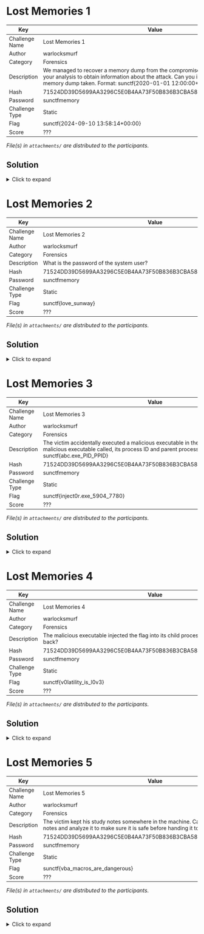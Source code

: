 # Lost Memories 1

| Key            | Value                                                             |
|----------------|-------------------------------------------------------------------|
| Challenge Name | Lost Memories 1                                                   |
| Author         | warlocksmurf                                                      |
| Category       | Forensics                                                         |
| Description    | We managed to recover a memory dump from the compromised machine and require your analysis to obtain information about the attack. Can you identify when was the memory dump taken. Format: sunctf{2020-01-01 12:00:00+00:00}      |
| Hash           | 71524DD39D5699AA3296C5E0B4AA73F50B836B3CBA58494587987A2BCCB00BEE  |
| Password       | sunctfmemory                                                      |
| Challenge Type | Static                                                            |
| Flag           | sunctf{2024-09-10 13:58:14+00:00}                                 |
| Score          | ???                                                               |

*File(s) in `attachments/` are distributed to the participants.*

## Solution

<details>
<summary>Click to expand</summary>

```
└─$ vol -f memdump.raw windows.info     
Volatility 3 Framework 2.8.0
Progress:  100.00               PDB scanning finished                        
Variable        Value

Kernel Base     0xf80066a00000
DTB     0x1aa000
Symbols file:///home/kali/.local/lib/python3.11/site-packages/volatility3/symbols/windows/ntkrnlmp.pdb/D9424FC4861E47C10FAD1B35DEC6DCC8-1.json.xz
Is64Bit True
IsPAE   False
layer_name      0 WindowsIntel32e
memory_layer    1 FileLayer
KdVersionBlock  0xf8006760f400
Major/Minor     15.19041
MachineType     34404
KeNumberProcessors      2
SystemTime      2024-09-10 13:58:14+00:00
NtSystemRoot    C:\Windows
NtProductType   NtProductWinNt
NtMajorVersion  10
NtMinorVersion  0
PE MajorOperatingSystemVersion  10
PE MinorOperatingSystemVersion  0
PE Machine      34404
PE TimeDateStamp        Mon Dec  9 11:07:51 2019
```

</details>

# Lost Memories 2

| Key            | Value                                                             |
|----------------|-------------------------------------------------------------------|
| Challenge Name | Lost Memories 2                                                   |
| Author         | warlocksmurf                                                      |
| Category       | Forensics                                                         |
| Description    | What is the password of the system user?                          |
| Hash           | 71524DD39D5699AA3296C5E0B4AA73F50B836B3CBA58494587987A2BCCB00BEE  |
| Password       | sunctfmemory                                                      |
| Challenge Type | Static                                                            |
| Flag           | sunctf{love_sunway}                                               |
| Score          | ???                                                               |

*File(s) in `attachments/` are distributed to the participants.*

## Solution

<details>
<summary>Click to expand</summary>

```
└─$ vol -f memdump.raw windows.hashdump
Volatility 3 Framework 2.8.0
Progress:  100.00               PDB scanning finished                        
User    rid     lmhash  nthash

Administrator   500     aad3b435b51404eeaad3b435b51404ee        31d6cfe0d16ae931b73c59d7e0c089c0
Guest   501     aad3b435b51404eeaad3b435b51404ee        31d6cfe0d16ae931b73c59d7e0c089c0
DefaultAccount  503     aad3b435b51404eeaad3b435b51404ee        31d6cfe0d16ae931b73c59d7e0c089c0
WDAGUtilityAccount      504     aad3b435b51404eeaad3b435b51404ee        8a70cca3c9e0ee0b677d069e8b75ec79
warlocksmurf    1001    aad3b435b51404eeaad3b435b51404ee        e7edb365ce429af06ed3ddf783d9ba34
```

![sol1](/lostmemories/docs/sol1.png)

</details>

# Lost Memories 3

| Key            | Value                                                             |
|----------------|-------------------------------------------------------------------|
| Challenge Name | Lost Memories 3                                                   |
| Author         | warlocksmurf                                                      |
| Category       | Forensics                                                         |
| Description    | The victim accidentally executed a malicious executable in the system. What was the malicious executable called, its process ID and parent process ID? Format: sunctf{abc.exe_PID_PPID}                          |
| Hash           | 71524DD39D5699AA3296C5E0B4AA73F50B836B3CBA58494587987A2BCCB00BEE  |
| Password       | sunctfmemory                                                      |
| Challenge Type | Static                                                            |
| Flag           | sunctf{inject0r.exe_5904_7780}                                    |
| Score          | ???                                                               |

*File(s) in `attachments/` are distributed to the participants.*

## Solution

<details>
<summary>Click to expand</summary>

```
└─$ vol -f memdump.raw windows.pstree  
Volatility 3 Framework 2.8.0
Progress:  100.00               PDB scanning finished                        
PID     PPID    ImageFileName   Offset(V)       Threads Handles SessionId       Wow64   CreateTime      ExitTime        Audit   Cmd     Path

---SNIP---

*** 7780        4104    cmd.exe 0x868b83657080  2       -       1       False   2024-09-10 13:57:00.000000 UTC  N/A     \Device\HarddiskVolume2\Windows\System32\cmd.exe "C:\Windows\system32\cmd.exe"    C:\Windows\system32\cmd.exe
**** 7784       7780    conhost.exe     0x868b83763340  5       -       1       False   2024-09-10 13:57:00.000000 UTC  N/A     \Device\HarddiskVolume2\Windows\System32\conhost.exe      \??\C:\Windows\system32\conhost.exe 0x4 C:\Windows\system32\conhost.exe
**** 5904       7780    inject0r.exe    0x868b82d1e080  11      -       1       True    2024-09-10 13:57:41.000000 UTC  N/A     \Device\HarddiskVolume2\Users\warlocksmurf\Downloads\inject0r.exe inject0r.exe    C:\Users\warlocksmurf\Downloads\inject0r.exe
***** 6480      5904    notepad.exe     0x868b82db7300  4       -       1       True    2024-09-10 13:57:41.000000 UTC  N/A     \Device\HarddiskVolume2\Windows\SysWOW64\notepad.exe      "C:\Windows\System32\notepad.exe"       C:\Windows\SysWOW64\notepad.exe

---SNIP---
```

</details>

# Lost Memories 4

| Key            | Value                                                             |
|----------------|-------------------------------------------------------------------|
| Challenge Name | Lost Memories 4                                                   |
| Author         | warlocksmurf                                                      |
| Category       | Forensics                                                         |
| Description    | The malicious executable injected the flag into its child process, can you retrieve the flag back?                         |
| Hash           | 71524DD39D5699AA3296C5E0B4AA73F50B836B3CBA58494587987A2BCCB00BEE  |
| Password       | sunctfmemory                                                      |
| Challenge Type | Static                                                            |
| Flag           | sunctf{v0latility_is_l0v3}                                        |
| Score          | ???                                                               |

*File(s) in `attachments/` are distributed to the participants.*

## Solution

<details>
<summary>Click to expand</summary>

```
└─$ vol -f memdump.raw -o ~/Desktop windows.memmap --dump --pid 6480 
Volatility 3 Framework 2.8.0
Progress:  100.00               PDB scanning finished                        
Virtual Physical        Size    Offset in File  File output

0x8b0000        0xb776a000      0x1000  0x0     pid.6480.dmp
0x8b1000        0x9c1ed000      0x1000  0x1000  pid.6480.dmp
0x8b2000        0x10c586000     0x1000  0x2000  pid.6480.dmp
0x8b4000        0x382af000      0x1000  0x3000  pid.6480.dmp

---SNIP---
```

```
└─$ strings pid.6480.dmp | grep flag
The flag is here: c3VuY3Rme3YwbGF0aWxpdHlfaXNfbDB2M30=
flagsSelectW
?flags@ios_base@std@@QAEHH@Z
?flags@ios_base@std@@QBEHXZ
?resetiosflags@std@@YA?AU?$_Smanip@H@1@H@Z
?setiosflags@std@@YA?AU?$_Smanip@H@1@H@Z

---SNIP---
```

</details>

# Lost Memories 5

| Key            | Value                                                             |
|----------------|-------------------------------------------------------------------|
| Challenge Name | Lost Memories 5                                                   |
| Author         | warlocksmurf                                                      |
| Category       | Forensics                                                         |
| Description    | The victim kept his study notes somewhere in the machine. Can you recover his study notes and analyze it to make sure it is safe before handing it to him.                         |
| Hash           | 71524DD39D5699AA3296C5E0B4AA73F50B836B3CBA58494587987A2BCCB00BEE  |
| Password       | sunctfmemory                                                      |
| Challenge Type | Static                                                            |
| Flag           | sunctf{vba_macros_are_dangerous}                                  |
| Score          | ???                                                               |

*File(s) in `attachments/` are distributed to the participants.*

## Solution

<details>
<summary>Click to expand</summary>

*To make it less guessy, the study note file can be identified being executed by LibreOffice.

```
└─$ vol -f memdump.raw windows.pstree  
Volatility 3 Framework 2.8.0
Progress:  100.00               PDB scanning finished                        
PID     PPID    ImageFileName   Offset(V)       Threads Handles SessionId       Wow64   CreateTime      ExitTime        Audit   Cmd     Path

---SNIP---

*** 820 4104    swriter.exe     0x868b81dcb080  2       -       1       False   2024-09-10 13:57:49.000000 UTC  N/A     \Device\HarddiskVolume2\Program Files\LibreOffice\program\swriter.exe     "C:\Program Files\LibreOffice\program\swriter.exe" -o "C:\Users\warlocksmurf\Documents\Study Notes\BSc (Hons) Information Technology (Computer Networking and Security) notes.doc"        C:\Program Files\LibreOffice\program\swriter.exe
**** 1704       820     soffice.exe     0x868b82de3080  2       -       1       False   2024-09-10 13:57:49.000000 UTC  N/A     \Device\HarddiskVolume2\Program Files\LibreOffice\program\soffice.exe     "C:\Program Files\LibreOffice\program\swriter.exe" -o "C:\Users\warlocksmurf\Documents\Study Notes\BSc (Hons) Information Technology (Computer Networking and Security) notes.doc" --writer       C:\Program Files\LibreOffice\program\soffice.exe
***** 1716      1704    soffice.bin     0x868b828602c0  18      -       1       False   2024-09-10 13:57:49.000000 UTC  N/A     \Device\HarddiskVolume2\Program Files\LibreOffice\program\soffice.bin     "C:\Program Files\LibreOffice\program\swriter.exe" "-o" "C:\Users\warlocksmurf\Documents\Study Notes\BSc (Hons) Information Technology (Computer Networking and Security) notes.doc" "--writer" "-env:OOO_CWD=2C:\\Users\\warlocksmurf\\Documents\\Study Notes"   C:\Program Files\LibreOffice\program\soffice.bin

---SNIP---
```

```
└─$ vol -f memdump.raw windows.filescan | grep BSc      
0x868b83b3b0d0.0\Users\warlocksmurf\Documents\Study Notes\BSc (Hons) Information Technology (Computer Networking and Security) notes.doc
0x868b8462c4c0  \Users\warlocksmurf\Documents\Study Notes\.~lock.BSc (Hons) Information Technology (Computer Networking and Security) notes.doc#
0x868b84639490  \Users\warlocksmurf\Documents\Study Notes\BSc (Hons) Information Technology (Computer Networking and Security) notes.doc
```

```
└─$ vol -f memdump.raw -o ~/Desktop windows.dumpfiles --virtaddr 0x868b84639490 
Volatility 3 Framework 2.8.0
Progress:  100.00               PDB scanning finished                        
Cache   FileObject      FileName        Result

DataSectionObject       0x868b84639490  BSc (Hons) Information Technology (Computer Networking and Security) notes.doc  Error dumping file
SharedCacheMap  0x868b84639490  BSc (Hons) Information Technology (Computer Networking and Security) notes.doc  file.0x868b84639490.0x868b828542a0.SharedCacheMap.BSc (Hons) Information Technology (Computer Networking and Security) notes.doc.vacb
```

```
└─$ olevba file.0x868b84639490.0x868b828542a0.SharedCacheMap.BSc\ \(Hons\)\ Information\ Technology\ \(Computer\ Networking\ and\ Security\)\ notes.doc.vacb 
olevba 0.60.2 on Python 2.7.18 - http://decalage.info/python/oletools
===============================================================================
FILE: file.0x868b84639490.0x868b828542a0.SharedCacheMap.BSc (Hons) Information Technology (Computer Networking and Security) notes.doc.vacb
Type: OLE
-------------------------------------------------------------------------------
VBA MACRO ThisDocument.cls 
in file: file.0x868b84639490.0x868b828542a0.SharedCacheMap.BSc (Hons) Information Technology (Computer Networking and Security) notes.doc.vacb - OLE stream: u'Macros/VBA/ThisDocument'
- - - - - - - - - - - - - - - - - - - - - - - - - - - - - - - - - - - - - - - 
(empty macro)
-------------------------------------------------------------------------------
VBA MACRO NewMacros.bas 
in file: file.0x868b84639490.0x868b828542a0.SharedCacheMap.BSc (Hons) Information Technology (Computer Networking and Security) notes.doc.vacb - OLE stream: u'Macros/VBA/NewMacros'
- - - - - - - - - - - - - - - - - - - - - - - - - - - - - - - - - - - - - - - 
Sub Sunway()
    Dim text As String
    Dim encodedFlag As String
    
    text = "Hello, World!"
    MsgBox "Original Text: " & text
    
    text = ReverseString(text)
    MsgBox "Reversed Text: " & text
    
    encodedFlag = "sun" & "ctf" & "{vba" & "_macros_" & "are_" & "dangerous}"
    MsgBox "Here is a hidden message: " & encodedFlag
    
End Sub

Function ReverseString(input As String) As String
    Dim i As Integer
    Dim output As String
    output = ""
    
    For i = Len(input) To 1 Step -1
        output = output & Mid(input, i, 1)
    Next i
    
    ReverseString = output
End Sub
```

</details>
